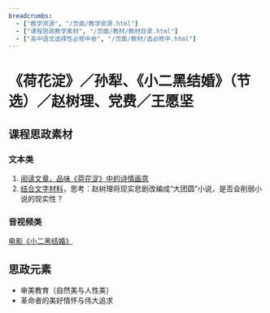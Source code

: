 ```yaml
---
breadcrumbs:
  - ["教学资源", "/页面/教学资源.html"]
  - ["课程思政教学素材", "/页面/教材/教材目录.html"]
  - ["高中语文选择性必修中册", "/页面/教材/选必修中.html"]
---
```


# 《荷花淀》／孙犁、《小二黑结婚》（节选）／赵树理、党费／王愿坚

## 课程思政素材

### 文本类

1. [阅读文章，品味《荷花淀》中的诗情画意](https://mp.weixin.qq.com/s/BJgTVCu9PLJqUmx4VzRHOg)
2. [结合文字材料](https://mp.weixin.qq.com/s/2iDkbcCj8fDL0-pMP3WfCg)，思考：赵树理将现实悲剧改编成“大团圆”小说，是否会削弱小说的现实性？

### 音视频类

[电影《小二黑结婚》](https://mp.weixin.qq.com/s/wMgJr4yvJ6UwaTr5Du8bpw)

## 思政元素

- 审美教育（自然美与人性美）
- 革命者的美好情怀与伟大追求
